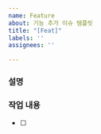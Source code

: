 ```yaml
---
name: Feature
about: 기능 추가 이슈 템플릿
title: "[Feat]"
labels: ''
assignees: ''

---
```


### 설명

### 작업 내용
- [ ]
